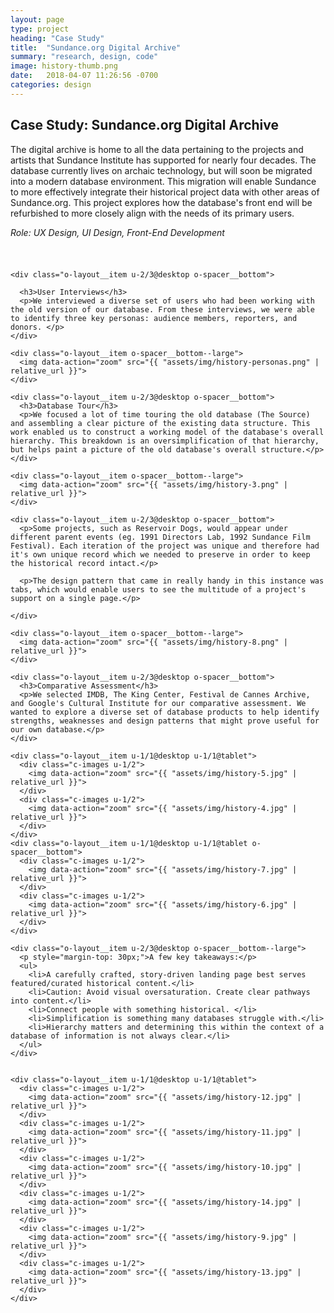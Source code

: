 ```yaml
---
layout: page
type: project
heading: "Case Study"
title:  "Sundance.org Digital Archive"
summary: "research, design, code"
image: history-thumb.png
date:   2018-04-07 11:26:56 -0700
categories: design
---
```

<div class="o-wrapper">
  <div class="o-layout o-layout--center">
    <div class="o-layout__item u-2/3@desktop">
      <h2>Case Study: Sundance.org Digital Archive</h2>
      <p>The digital archive is home to all the data pertaining to the projects and artists that Sundance Institute has supported for nearly four decades. The database currently lives on archaic technology, but will soon be migrated into a modern database environment. This migration will enable Sundance to more effectively integrate their historical project data with other areas of Sundance.org. This project explores how the database's front end will be refurbished to more closely align with the needs of its primary users. </p>
    </div>
    <div class="o-layout__item u-2/3@desktop o-spacer__bottom">
      <p><em>Role: UX Design, UI Design, Front-End Development</em></p>
    </div>
  </div>

  <div class="o-layout o-layout--center">
    <div class="o-layout__item o-spacer__bottom">
      <img data-action="zoom" style="margin-bottom: 24px;" src="{{ "assets/img/history-00.jpg" | relative_url }}" alt="">
    </div>

    <div class="o-layout__item u-2/3@desktop o-spacer__bottom">

      <h3>User Interviews</h3>
      <p>We interviewed a diverse set of users who had been working with the old version of our database. From these interviews, we were able to identify three key personas: audience members, reporters, and donors. </p>
    </div>

    <div class="o-layout__item o-spacer__bottom--large">
      <img data-action="zoom" src="{{ "assets/img/history-personas.png" | relative_url }}">
    </div>

    <div class="o-layout__item u-2/3@desktop o-spacer__bottom">
      <h3>Database Tour</h3>
      <p>We focused a lot of time touring the old database (The Source) and assembling a clear picture of the existing data structure. This work enabled us to construct a working model of the database's overall hierarchy. This breakdown is an oversimplification of that hierarchy, but helps paint a picture of the old database's overall structure.</p>
    </div>

    <div class="o-layout__item o-spacer__bottom--large">
      <img data-action="zoom" src="{{ "assets/img/history-3.png" | relative_url }}">
    </div>

    <div class="o-layout__item u-2/3@desktop o-spacer__bottom">
      <p>Some projects, such as Reservoir Dogs, would appear under different parent events (eg. 1991 Directors Lab, 1992 Sundance Film Festival). Each iteration of the project was unique and therefore had it's own unique record which we needed to preserve in order to keep the historical record intact.</p>

      <p>The design pattern that came in really handy in this instance was tabs, which would enable users to see the multitude of a project's support on a single page.</p>

    </div>

    <div class="o-layout__item o-spacer__bottom--large">
      <img data-action="zoom" src="{{ "assets/img/history-8.png" | relative_url }}">
    </div>

    <div class="o-layout__item u-2/3@desktop o-spacer__bottom">
      <h3>Comparative Assessment</h3>
      <p>We selected IMDB, The King Center, Festival de Cannes Archive, and Google's Cultural Institute for our comparative assessment. We wanted to explore a diverse set of database products to help identify strengths, weaknesses and design patterns that might prove useful for our own database.</p>
    </div>

    <div class="o-layout__item u-1/1@desktop u-1/1@tablet">
      <div class="c-images u-1/2">
        <img data-action="zoom" src="{{ "assets/img/history-5.jpg" | relative_url }}">
      </div>
      <div class="c-images u-1/2">
        <img data-action="zoom" src="{{ "assets/img/history-4.jpg" | relative_url }}">
      </div>
    </div>
    <div class="o-layout__item u-1/1@desktop u-1/1@tablet o-spacer__bottom">
      <div class="c-images u-1/2">
        <img data-action="zoom" src="{{ "assets/img/history-7.jpg" | relative_url }}">
      </div>
      <div class="c-images u-1/2">
        <img data-action="zoom" src="{{ "assets/img/history-6.jpg" | relative_url }}">
      </div>
    </div>

    <div class="o-layout__item u-2/3@desktop o-spacer__bottom--large">
      <p style="margin-top: 30px;">A few key takeaways:</p>
      <ul>
        <li>A carefully crafted, story-driven landing page best serves featured/curated historical content.</li>
        <li>Caution: Avoid visual oversaturation. Create clear pathways into content.</li>
        <li>Connect people with something historical. </li>
        <li>Simplification is something many databases struggle with.</li>
        <li>Hierarchy matters and determining this within the context of a database of information is not always clear.</li>
      </ul>
    </div>


    <div class="o-layout__item u-1/1@desktop u-1/1@tablet">
      <div class="c-images u-1/2">
        <img data-action="zoom" src="{{ "assets/img/history-12.jpg" | relative_url }}">
      </div>
      <div class="c-images u-1/2">
        <img data-action="zoom" src="{{ "assets/img/history-11.jpg" | relative_url }}">
      </div>
      <div class="c-images u-1/2">
        <img data-action="zoom" src="{{ "assets/img/history-10.jpg" | relative_url }}">
      </div>
      <div class="c-images u-1/2">
        <img data-action="zoom" src="{{ "assets/img/history-14.jpg" | relative_url }}">
      </div>
      <div class="c-images u-1/2">
        <img data-action="zoom" src="{{ "assets/img/history-9.jpg" | relative_url }}">
      </div>
      <div class="c-images u-1/2">
        <img data-action="zoom" src="{{ "assets/img/history-13.jpg" | relative_url }}">
      </div>
    </div>

  </div>
</div>
